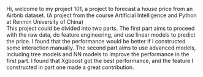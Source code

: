 Hi, welcome to my project 101, a project to forecast a house price from an Airbnb dataset. (A project from the course Artificial Intelligence and Python at Renmin University of China)</br>
This project could be divided into two parts. 
The first part aims to proceed with the raw data, do feature engineering, and use linear models to predict the price. I found that the performance would be better if I constructed some interaction manually.
The second part aims to use advanced models, including tree models and NN models to improve the performance in the first part. I found that Xgboost got the best performance, and the feature I constructed in part one made a great contribution.
